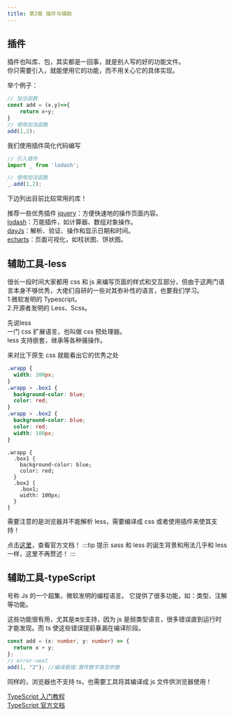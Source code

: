 ```yaml
---
title: 第3章 插件与辅助
---
```


## 插件
插件也叫库、包，其实都是一回事，就是别人写的好的功能文件。    
你只需要引入，就能使用它的功能，而不用关心它的具体实现。

举个例子：
```js
// 加法函数
const add = (x,y)=>{
    return x+y;
}
// 使用加法函数
add(1,2);
```

我们使用插件简化代码编写
```js
// 引入插件
import _ from 'lodash';

// 使用加法函数
_.add(1,2);
```

下边列出目前比较常用的库！

推荐一些优秀插件
[jquery](https://jquery.com/)：方便快速地的操作页面内容。   
[lodash](https://www.lodashjs.com)：万能插件，如计算器、数组对象操作。   
[dayJs](https://dayjs.fenxianglu.cn/)：解析、验证、操作和显示日期和时间。   
[echarts](https://echarts.apache.org/zh/index.html)：页面可视化，如柱状图、饼状图。




## 辅助工具-less
很长一段时间大家都用 css 和 js 来编写页面的样式和交互部分，但由于这两门语言本身不够优秀，大佬们自研的一些对其弥补性的语言，也要我们学习。    
1.微软发明的 Typescript。         
2.开源者发明的 Less、Scss。    

先说less    
一门 css 扩展语言，也叫做 css 预处理器。  
less 支持嵌套，继承等各种骚操作。

来对比下原生 css 就能看出它的优秀之处

```css title="style.css"
.wrapp {
  width: 200px;
}
.wrapp > .box1 {
  background-color: blue;
  color: red;
}
.wrapp > .box2 {
  background-color: blue;
  color: red;
  width: 100px;
}
```

```less title="style.less"
.wrapp {
  .box1 {
    background-color: blue;
    color: red;
  }
  .box2 {
    .box1;
    width: 100px;
  }
}
```

需要注意的是浏览器并不能解析 less，需要编译成 css 或者使用插件来使其支持！

点击[这里](https://less.bootcss.com)，查看官方文档！
:::tip 提示
sass 和 less 的诞生背景和用法几乎和 less 一样，这里不再赘述！
:::

## 辅助工具-typeScript

号称 Js 的一个超集，微软发明的编程语言。
它提供了很多功能，如：类型、注解等功能。

这些功能很有用，尤其是`类型`支持，因为 js 是弱类型语言，很多错误直到运行时才能发现。而 ts 使这些错误提前暴漏在编译阶段。

```ts title="index.ts"
const add = (x: number, y: number) => {
  return x + y;
};
// error-next
add(1, "2"); //编译报错:需传数字类型参数
```

同样的，浏览器也不支持 ts，也需要工具将其编译成 js 文件供浏览器使用！

[TypeScript 入门教程](http://ts.xcatliu.com)    
[TypeScript 官方文档](https://www.tslang.cn)
